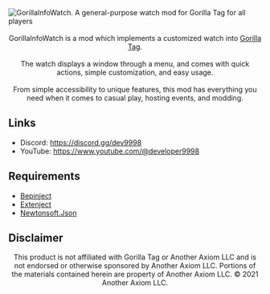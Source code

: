 <div>
  <img src="https://github.com/developer9998/GorillaInfoWatch/blob/main/Marketing/GIW_Banner.png?raw=true" title = "GorillaInfoWatch. A general-purpose watch mod for Gorilla Tag for all players" style="display: block;  margin-left: auto; margin-right: auto; width=50%;">
</div>

<br>

<div align="center">
  GorillaInfoWatch is a mod which implements a customized watch into <a href="https://store.steampowered.com/app/1533390/Gorilla_Tag/">Gorilla Tag</a>.<br><br>The watch displays a window through a menu, and comes with quick actions, simple customization, and easy usage.<br><br>From simple accessibility to unique features, this mod has everything you need when it comes to casual play, hosting events, and modding.
</div>

## Links
- Discord: https://discord.gg/dev9998
- YouTube: https://www.youtube.com/@developer9998

## Requirements
- [Bepinject](https://github.com/Auros/Bepinject/releases/download/1.0.1/Bepinject-Auros.zip)
- [Extenject](https://github.com/Auros/Bepinject/releases/download/1.0.1/Extenject.zip)
- [Newtonsoft.Json](https://github.com/legoandmars/Newtonsoft.Json/releases/download/12.0.3/Newtonsoft.Json-12.0.3.zip)

## Disclaimer

<div align="center">
  This product is not affiliated with Gorilla Tag or Another Axiom LLC and is not endorsed or otherwise sponsored by Another Axiom LLC. Portions of the materials contained herein are property of Another Axiom LLC. © 2021 Another Axiom LLC.
</div>
